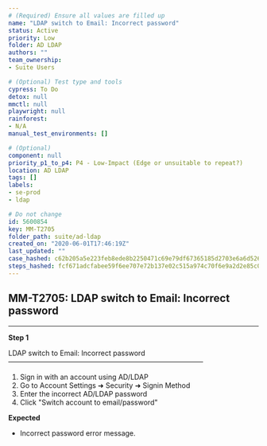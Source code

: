```yaml
---
# (Required) Ensure all values are filled up
name: "LDAP switch to Email: Incorrect password"
status: Active
priority: Low
folder: AD LDAP
authors: ""
team_ownership: 
- Suite Users

# (Optional) Test type and tools
cypress: To Do
detox: null
mmctl: null
playwright: null
rainforest: 
- N/A
manual_test_environments: []

# (Optional)
component: null
priority_p1_to_p4: P4 - Low-Impact (Edge or unsuitable to repeat?)
location: AD LDAP
tags: []
labels: 
- se-prod
- ldap

# Do not change
id: 5600854
key: MM-T2705
folder_path: suite/ad-ldap
created_on: "2020-06-01T17:46:19Z"
last_updated: ""
case_hashed: c62b205a5e223feb8ede8b2250471c69e79df67365185d2703e6a6d52684f063d4fed75ad8d2407d82fb6706cf594f15
steps_hashed: fcf671adcfabee59f6ee707e72b137e02c515a974c70f6e9a2d2e85c07ee0ada14769eb7a5bace5f988ff2edb74a7728
---
```


## MM-T2705: LDAP switch to Email: Incorrect password

---

**Step 1**

LDAP switch to Email: Incorrect password\
————————————————————————————

1. Sign in with an account using AD/LDAP
2. Go to Account Settings ➜ Security ➜ Signin Method
3. Enter the incorrect AD/LDAP password
4. Click "Switch account to email/password"

**Expected**

- Incorrect password error message.
